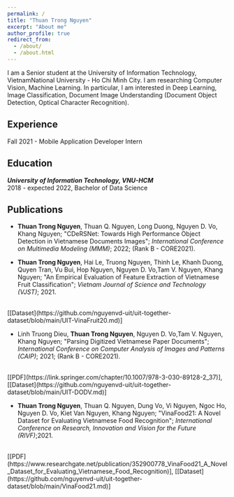 ```yaml
---
permalink: /
title: "Thuan Trong Nguyen"
excerpt: "About me"
author_profile: true
redirect_from: 
  - /about/
  - /about.html
---
```


I am a Senior student at the University of Information Technology, VietnamNational University - Ho Chi Minh City. I am researching Computer Vision, Machine Learning. In particular, I am interested in Deep Learning, Image Classification, Document Image Understanding (Document Object Detection, Optical Character Recognition).

## <a name="exp"></a> Experience

<!-- ***University of Information Technology, VNU-HCM***<br/>
Jul 2017 - Present, Researcher<br/>
Working on computer vision and deep learning.<sbr/> -->
Fall 2021 - Mobile Application Developer Intern

## <a name="edu"></a> Education

***University of Information Technology, VNU-HCM***<br/>
2018 - expected 2022, Bachelor of Data Science
<!-- 2018, MSc, Computer Science<br/>
2013, BSc, Infomation Technology<br/> -->

## <a name="publication"></a> Publications
* **Thuan Trong Nguyen**, Thuan Q. Nguyen, Long Duong, Nguyen D. Vo, Khang Nguyen; "CDeRSNet: Towards High Performance Object Detection in Vietnamese Documents Images"; *International Conference on Multimedia Modeling (MMM)*; 2022; (Rank B - CORE2021).

* **Thuan Trong Nguyen**, Hai Le, Truong Nguyen, Thinh Le, Khanh Duong, Quyen Tran, Vu Bui, Hop Nguyen, Nguyen D. Vo,Tam V. Nguyen, Khang Nguyen; "An Empirical Evaluation of Feature Extraction of Vietnamese Fruit Classification"; *Vietnam Journal of Science and Technology (VJST)*; 2021.
<br/>
[[Dataset](https://github.com/nguyenvd-uit/uit-together-dataset/blob/main/UIT-VinaFruit20.md)]

* Linh Truong Dieu, **Thuan Trong Nguyen**, Nguyen D. Vo,Tam V. Nguyen, Khang Nguyen; "Parsing Digitized Vietnamese Paper Documents"; *International Conference on Computer Analysis of Images and Patterns (CAIP)*; 2021; (Rank B - CORE2021).
<br/>
[[PDF](https://link.springer.com/chapter/10.1007/978-3-030-89128-2_37)], 
[[Dataset](https://github.com/nguyenvd-uit/uit-together-dataset/blob/main/UIT-DODV.md)]


* **Thuan Trong Nguyen**, Thuan Q. Nguyen, Dung Vo, Vi Nguyen, Ngoc Ho, Nguyen D. Vo, Kiet Van Nguyen, Khang Nguyen; "VinaFood21:  A Novel Dataset for Evaluating Vietnamese Food Recognition"; *International Conference on Research, Innovation and Vision for the Future (RIVF)*;2021.
<br/>
[[PDF](https://www.researchgate.net/publication/352900778_VinaFood21_A_Novel_Dataset_for_Evaluating_Vietnamese_Food_Recognition)],
[[Dataset](https://github.com/nguyenvd-uit/uit-together-dataset/blob/main/VinaFood21.md)]




<!-- ## <a name="award"></a> Award

* Top 15 Zalo AI Challenge (Traffic Sign Detection)
## <a name="courses"></a> Courses

[Here](https://github.com/caodoanh2001/Certificates) -->

<!-- ## <a name="misc"></a> Misc
**Teaching**<br/> -->
<!-- 2020 Spring , Statistical Learning,  VNUHCM-UIT, Teaching Assistant<br/>
2020 Fall, Introduction to Programming, VNUHCM-UIT, Lecture<br/>
2019 Spring , Statistical Learning,  VNUHCM-UIT, Teaching Assistant<br/>
2019 Fall, Introduction to Programming, VNUHCM-UIT, Lecture<br/> -->